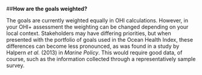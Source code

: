 ##**How are the goals weighted?**

The goals are currently weighted equally in OHI calculations. However, in your OHI+ assessment the weighting can be changed depending on your local context. Stakeholders may have differing priorities, but when presented with the portfolio of goals used in the Ocean Health Index, these differences can become less pronounced, as was found in a study by Halpern *et al.* (2013) in *Marine Policy*. This would require good data, of course, such as the information collected through a representatively sample survey.
